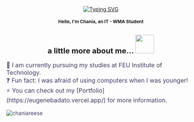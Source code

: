 
<!-- Typing SVG -->
<p align="center">
  <a href="https://git.io/typing-svg">
    <img src="https://readme-typing-svg.herokuapp.com?font=Kanit&weight=300&size=18&pause=1000&color=C0AAEC&center=true&vCenter=true&random=false&width=500&lines=hey+there%2C+fellow+coder!;what+brings+you+here%3F" alt="Typing SVG">
  </a>
</p>

<!-- Centered Title -->
<h1 align="center" style="font-size: 12px;">Hello, I'm Chania, an IT - WMA Student</h1>

<!-- About Me Section -->
<h2 align="center" style="font-size: 20px;">a little more about me...  <img src="https://media.giphy.com/media/mGcNjsfWAjY5AEZNw6/giphy.gif" width="50"></h2>
<p style="font-size: 16px; color: #413D63;">
  🌱 I am currently pursuing my studies at FEU Institute of Technology.
  <br/>
  ❓ Fun fact: I was afraid of using computers when I was younger!
  <br/>
  ⚡ You can check out my [Portfolio](https://eugenebadato.vercel.app/) for more information.
</p>

<!-- Profile Views -->
<p align="left" style="font-size: 14px; color: #413D63;"> <img src="https://komarev.com/ghpvc/?username=chaniareese&label=Profile%20views&color=0e75b6&style=flat" alt="chaniareese" /> </p>
